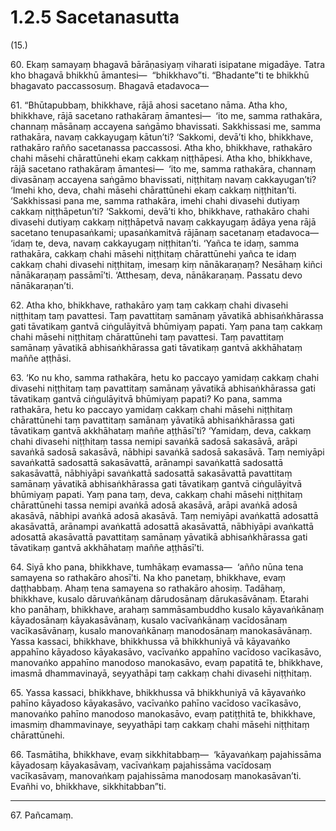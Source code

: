 # 1.2.5 Sacetanasutta

(15.)

60\. Ekaṃ samayaṃ bhagavā bārāṇasiyaṃ viharati isipatane migadāye. Tatra kho bhagavā bhikkhū āmantesi—  “bhikkhavo”ti. “Bhadante”ti te bhikkhū bhagavato paccassosuṃ. Bhagavā etadavoca—

61\. “Bhūtapubbaṃ, bhikkhave, rājā ahosi sacetano nāma. Atha kho, bhikkhave, rājā sacetano rathakāraṃ āmantesi—  ‘ito me, samma rathakāra, channaṃ māsānaṃ accayena saṅgāmo bhavissati. Sakkhissasi me, samma rathakāra, navaṃ cakkayugaṃ kātun’ti? ‘Sakkomi, devā’ti kho, bhikkhave, rathakāro rañño sacetanassa paccassosi. Atha kho, bhikkhave, rathakāro chahi māsehi chārattūnehi ekaṃ cakkaṃ niṭṭhāpesi. Atha kho, bhikkhave, rājā sacetano rathakāraṃ āmantesi—  ‘ito me, samma rathakāra, channaṃ divasānaṃ accayena saṅgāmo bhavissati, niṭṭhitaṃ navaṃ cakkayugan’ti? ‘Imehi kho, deva, chahi māsehi chārattūnehi ekaṃ cakkaṃ niṭṭhitan’ti. ‘Sakkhissasi pana me, samma rathakāra, imehi chahi divasehi dutiyaṃ cakkaṃ niṭṭhāpetun’ti? ‘Sakkomi, devā’ti kho, bhikkhave, rathakāro chahi divasehi dutiyaṃ cakkaṃ niṭṭhāpetvā navaṃ cakkayugaṃ ādāya yena rājā sacetano tenupasaṅkami; upasaṅkamitvā rājānaṃ sacetanaṃ etadavoca—  ‘idaṃ te, deva, navaṃ cakkayugaṃ niṭṭhitan’ti. ‘Yañca te idaṃ, samma rathakāra, cakkaṃ chahi māsehi niṭṭhitaṃ chārattūnehi yañca te idaṃ cakkaṃ chahi divasehi niṭṭhitaṃ, imesaṃ kiṃ nānākaraṇaṃ? Nesāhaṃ kiñci nānākaraṇaṃ passāmī’ti. ‘Atthesaṃ, deva, nānākaraṇaṃ. Passatu devo nānākaraṇan’ti.

62\. Atha kho, bhikkhave, rathakāro yaṃ taṃ cakkaṃ chahi divasehi niṭṭhitaṃ taṃ pavattesi. Taṃ pavattitaṃ samānaṃ yāvatikā abhisaṅkhārassa gati tāvatikaṃ gantvā ciṅgulāyitvā bhūmiyaṃ papati. Yaṃ pana taṃ cakkaṃ chahi māsehi niṭṭhitaṃ chārattūnehi taṃ pavattesi. Taṃ pavattitaṃ samānaṃ yāvatikā abhisaṅkhārassa gati tāvatikaṃ gantvā akkhāhataṃ maññe aṭṭhāsi.

63\. ‘Ko nu kho, samma rathakāra, hetu ko paccayo yamidaṃ cakkaṃ chahi divasehi niṭṭhitaṃ taṃ pavattitaṃ samānaṃ yāvatikā abhisaṅkhārassa gati tāvatikaṃ gantvā ciṅgulāyitvā bhūmiyaṃ papati? Ko pana, samma rathakāra, hetu ko paccayo yamidaṃ cakkaṃ chahi māsehi niṭṭhitaṃ chārattūnehi taṃ pavattitaṃ samānaṃ yāvatikā abhisaṅkhārassa gati tāvatikaṃ gantvā akkhāhataṃ maññe aṭṭhāsī’ti? ‘Yamidaṃ, deva, cakkaṃ chahi divasehi niṭṭhitaṃ tassa nemipi savaṅkā sadosā sakasāvā, arāpi savaṅkā sadosā sakasāvā, nābhipi savaṅkā sadosā sakasāvā. Taṃ nemiyāpi savaṅkattā sadosattā sakasāvattā, arānampi savaṅkattā sadosattā sakasāvattā, nābhiyāpi savaṅkattā sadosattā sakasāvattā pavattitaṃ samānaṃ yāvatikā abhisaṅkhārassa gati tāvatikaṃ gantvā ciṅgulāyitvā bhūmiyaṃ papati. Yaṃ pana taṃ, deva, cakkaṃ chahi māsehi niṭṭhitaṃ chārattūnehi tassa nemipi avaṅkā adosā akasāvā, arāpi avaṅkā adosā akasāvā, nābhipi avaṅkā adosā akasāvā. Taṃ nemiyāpi avaṅkattā adosattā akasāvattā, arānampi avaṅkattā adosattā akasāvattā, nābhiyāpi avaṅkattā adosattā akasāvattā pavattitaṃ samānaṃ yāvatikā abhisaṅkhārassa gati tāvatikaṃ gantvā akkhāhataṃ maññe aṭṭhāsī’ti.

64\. Siyā kho pana, bhikkhave, tumhākaṃ evamassa—  ‘añño nūna tena samayena so rathakāro ahosī’ti. Na kho panetaṃ, bhikkhave, evaṃ daṭṭhabbaṃ. Ahaṃ tena samayena so rathakāro ahosiṃ. Tadāhaṃ, bhikkhave, kusalo dāruvaṅkānaṃ dārudosānaṃ dārukasāvānaṃ. Etarahi kho panāhaṃ, bhikkhave, arahaṃ sammāsambuddho kusalo kāyavaṅkānaṃ kāyadosānaṃ kāyakasāvānaṃ, kusalo vacīvaṅkānaṃ vacīdosānaṃ vacīkasāvānaṃ, kusalo manovaṅkānaṃ manodosānaṃ manokasāvānaṃ. Yassa kassaci, bhikkhave, bhikkhussa vā bhikkhuniyā vā kāyavaṅko appahīno kāyadoso kāyakasāvo, vacīvaṅko appahīno vacīdoso vacīkasāvo, manovaṅko appahīno manodoso manokasāvo, evaṃ papatitā te, bhikkhave, imasmā dhammavinayā, seyyathāpi taṃ cakkaṃ chahi divasehi niṭṭhitaṃ.

65\. Yassa kassaci, bhikkhave, bhikkhussa vā bhikkhuniyā vā kāyavaṅko pahīno kāyadoso kāyakasāvo, vacīvaṅko pahīno vacīdoso vacīkasāvo, manovaṅko pahīno manodoso manokasāvo, evaṃ patiṭṭhitā te, bhikkhave, imasmiṃ dhammavinaye, seyyathāpi taṃ cakkaṃ chahi māsehi niṭṭhitaṃ chārattūnehi.

66\. Tasmātiha, bhikkhave, evaṃ sikkhitabbaṃ—  ‘kāyavaṅkaṃ pajahissāma kāyadosaṃ kāyakasāvaṃ, vacīvaṅkaṃ pajahissāma vacīdosaṃ vacīkasāvaṃ, manovaṅkaṃ pajahissāma manodosaṃ manokasāvan’ti. Evañhi vo, bhikkhave, sikkhitabban”ti.

---

67\. Pañcamaṃ.
